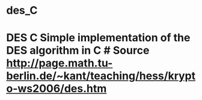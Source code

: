 # des_C
# DES C Simple implementation of the DES algorithm in C  # Source http://page.math.tu-berlin.de/~kant/teaching/hess/krypto-ws2006/des.htm
